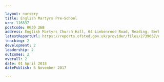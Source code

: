 ```yaml
---

layout: nursery
title: English Martyrs Pre-School
urn: 116837
postcode: RG30 2EB
address: English Martyrs Church Hall, 64 Liebenrood Road, Reading, Berkshire, RG30 2EB
latestReportUrl: https://reports.ofsted.gov.uk/provider/files/2739057/urn/116837.pdf
teaching: 2
development: 2
leadership: 2
outcomes: 2
overall: 2
date: 01 April 2018 
datePublish: 6 November 2017

---
```

